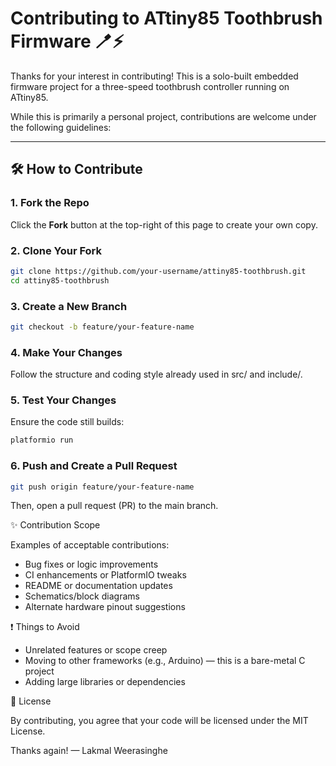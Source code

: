 # Contributing to ATtiny85 Toothbrush Firmware 🪥⚡

Thanks for your interest in contributing! This is a solo-built embedded firmware project for a three-speed toothbrush controller running on ATtiny85.

While this is primarily a personal project, contributions are welcome under the following guidelines:

---

## 🛠 How to Contribute

### 1. Fork the Repo

Click the **Fork** button at the top-right of this page to create your own copy.

### 2. Clone Your Fork

```bash
git clone https://github.com/your-username/attiny85-toothbrush.git
cd attiny85-toothbrush
```

### 3. Create a New Branch

```bash
git checkout -b feature/your-feature-name
```

### 4. Make Your Changes

Follow the structure and coding style already used in src/ and include/.

### 5. Test Your Changes

Ensure the code still builds:

```bash
platformio run
```

### 6. Push and Create a Pull Request

```bash
git push origin feature/your-feature-name
```

Then, open a pull request (PR) to the main branch.

✨ Contribution Scope

Examples of acceptable contributions:
- Bug fixes or logic improvements
- CI enhancements or PlatformIO tweaks
- README or documentation updates
- Schematics/block diagrams
- Alternate hardware pinout suggestions

❗ Things to Avoid

- Unrelated features or scope creep
- Moving to other frameworks (e.g., Arduino) — this is a bare-metal C project
- Adding large libraries or dependencies

📜 License

By contributing, you agree that your code will be licensed under the MIT License.

Thanks again!
— Lakmal Weerasinghe